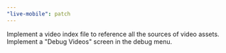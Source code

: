 ```yaml
---
"live-mobile": patch
---
```


Implement a video index file to reference all the sources of video assets. Implement a "Debug Videos" screen in the debug menu.
